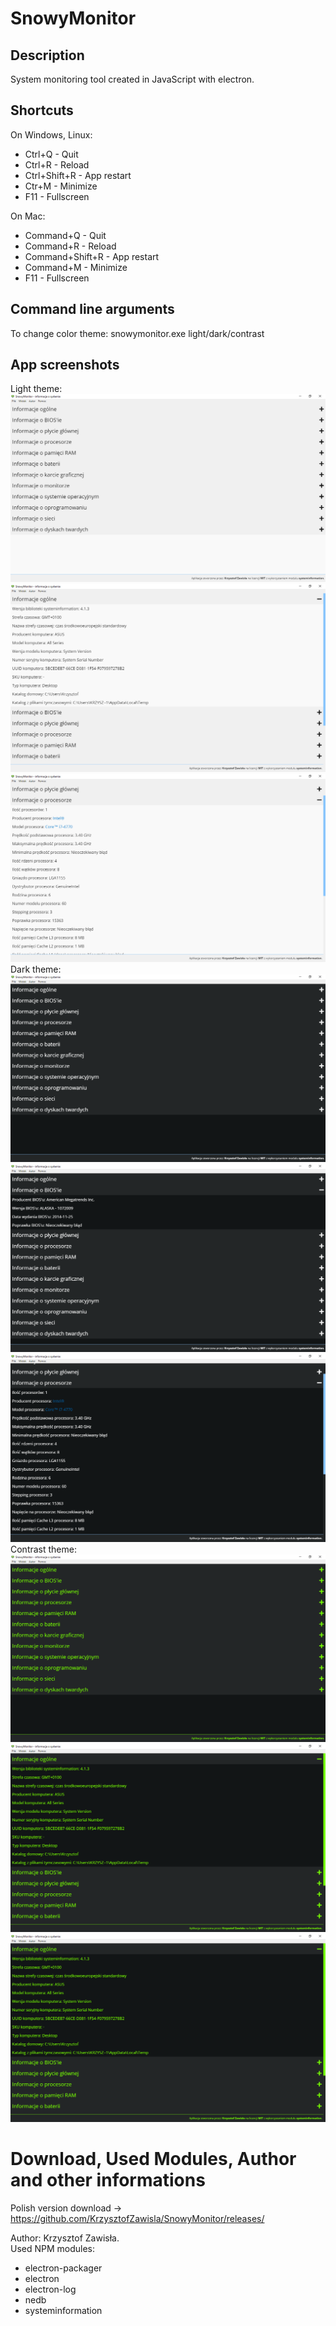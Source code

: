 # SnowyMonitor

## Description
System monitoring tool created in JavaScript with electron.

## Shortcuts
On Windows, Linux:
  - Ctrl+Q - Quit
  - Ctrl+R - Reload
  - Ctrl+Shift+R - App restart
  - Ctr+M - Minimize
  - F11 - Fullscreen
  
On Mac:
  - Command+Q - Quit
  - Command+R - Reload
  - Command+Shift+R - App restart
  - Command+M - Minimize
  - F11 - Fullscreen
  
## Command line arguments
To change color theme: snowymonitor.exe light/dark/contrast

## App screenshots
Light theme:
  ![Light theme](https://github.com/KrzysztofZawisla/SnowyMonitor/blob/master/img/appLight1.png)
  ![Light theme](https://github.com/KrzysztofZawisla/SnowyMonitor/blob/master/img/appLight2.png)
  ![Light theme](https://github.com/KrzysztofZawisla/SnowyMonitor/blob/master/img/appLight3.png)
Dark theme:
  ![Dark theme](https://github.com/KrzysztofZawisla/SnowyMonitor/blob/master/img/appDark1.png)
  ![Dark theme](https://github.com/KrzysztofZawisla/SnowyMonitor/blob/master/img/appDark2.png)
  ![Dark theme](https://github.com/KrzysztofZawisla/SnowyMonitor/blob/master/img/appDark3.png)
Contrast theme:
  ![Contrast theme](https://github.com/KrzysztofZawisla/SnowyMonitor/blob/master/img/appContrast1.png)
  ![Contrast theme](https://github.com/KrzysztofZawisla/SnowyMonitor/blob/master/img/appContrast2.png)
  ![Contrast theme](https://github.com/KrzysztofZawisla/SnowyMonitor/blob/master/img/appContrast3.png)
  
# Download, Used Modules, Author and other informations
Polish version download -> https://github.com/KrzysztofZawisla/SnowyMonitor/releases/
  
Author: Krzysztof Zawisła.  
Used NPM modules:  
  - electron-packager  
  - electron  
  - electron-log  
  - nedb
  - systeminformation
